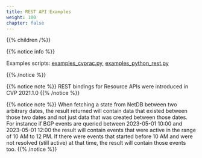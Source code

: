 ```yaml
---
title: REST API Examples
weight: 100
chapter: false
---
```




{{% children /%}}

{{% notice info %}}

Examples scripts: [examples_cvprac.py](https://github.com/aristanetworks/cloudvision-apis/blob/trunk/docs/content/examples/REST/_index.files/examples_cvprac.py), 
[examples_python_rest.py](https://github.com/aristanetworks/cloudvision-apis/blob/trunk/docs/content/examples/REST/_index.files/examples_python_rest.py)

{{% /notice %}}

{{% notice note %}}
REST bindings for Resource APIs were introduced in CVP 2021.1.0
{{% /notice %}}

{{% notice note %}}
When fetching a state from NetDB between two arbitrary dates, the result returned will contain data that existed between those two dates and not just data that was created between those dates. For instance if BGP events are queried between 2023-05-01 10:00 and 2023-05-01 12:00 the result will contain events that were active in the range of 10 AM to 12 PM. If there were events that started before 10 AM and were not resolved (still active) at that time, the result will contain those events too.
{{% /notice %}}

